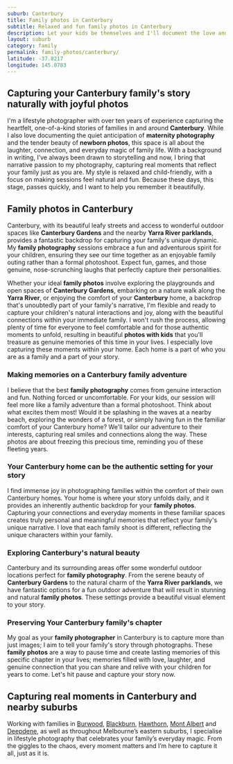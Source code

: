 ```yaml
---
suburb: Canterbury
title: Family photos in Canterbury
subtitle: Relaxed and fun family photos in Canterbury
description: Let your kids be themselves and I'll document the love and laughter that defines your Canterbury family, either at home or in Canterbury's lovely outdoor spaces.
layout: suburb
category: family
permalink: family-photos/canterbury/
latitude: -37.8217
longitude: 145.0783
---
```


## Capturing your Canterbury family's story naturally with joyful photos

I'm a lifestyle photographer with over ten years of experience capturing the heartfelt, one-of-a-kind stories of families in and around **Canterbury**. While I also love documenting the quiet anticipation of **maternity photography** and the tender beauty of **newborn photos**, this space is all about the laughter, connection, and everyday magic of family life. With a background in writing, I’ve always been drawn to storytelling and now, I bring that narrative passion to my photography, capturing real moments that reflect your family just as you are. My style is relaxed and child-friendly, with a focus on making sessions feel natural and fun. Because these days, this stage, passes quickly, and I want to help you remember it beautifully.

## Family photos in Canterbury

Canterbury, with its beautiful leafy streets and access to wonderful outdoor spaces like **Canterbury Gardens** and the nearby **Yarra River parklands**, provides a fantastic backdrop for capturing your family's unique dynamic. My **family photography** sessions embrace a fun and adventurous spirit for your children, ensuring they see our time together as an enjoyable family outing rather than a formal photoshoot. Expect fun, games, and those genuine, nose-scrunching laughs that perfectly capture their personalities.

Whether your ideal **family photos** involve exploring the playgrounds and open spaces of **Canterbury Gardens**, embarking on a nature walk along the **Yarra River**, or enjoying the comfort of your **Canterbury** home, a backdrop that's unoubtedly part of your family's narrative, I'm flexible and ready to capture your children's natural interactions and joy, along with the beautiful connections within your immediate family. I won't rush the process, allowing plenty of time for everyone to feel comfortable and for those authentic moments to unfold, resulting in beautiful **photos with kids** that you'll treasure as genuine memories of this time in your lives. I especially love capturing these moments within your home. Each home is a part of who you are as a family and a part of your story. 

### Making memories on a Canterbury family adventure

I believe that the best **family photography** comes from genuine interaction and fun. Nothing forced or uncomfortable. For your kids, our session will feel more like a family adventure than a formal photoshoot. Think about what excites them most! Would it be splashing in the waves at a nearby beach, exploring the wonders of a forest, or simply having fun in the familiar comfort of your Canterbury home? We'll tailor our adventure to their interests, capturing real smiles and connections along the way. These photos are about freezing this precious time, reminding you of these fleeting years.

### Your Canterbury home can be the authentic setting for your story

I find immense joy in photographing families within the comfort of their own Canterbury homes. Your home is where your story unfolds daily, and it provides an inherently authentic backdrop for your **family photos**. Capturing your connections and everyday moments in these familiar spaces creates truly personal and meaningful memories that reflect your family's unique narrative. I love that each family shoot is different, reflecting the unique characters within your family.

### Exploring Canterbury's natural beauty

Canterbury and its surrounding areas offer some wonderful outdoor locations perfect for **family photography**. From the serene beauty of **Canterbury Gardens** to the natural charm of the **Yarra River parklands**, we have fantastic options for a fun outdoor adventure that will result in stunning and natural **family photos**. These settings provide a beautiful visual element to your story.

### Preserving Your Canterbury family's chapter

My goal as your **family photographer** in Canterbury is to capture more than just images; I aim to tell your family's story through photographs. These **family photos** are a way to pause time and create lasting memories of this specific chapter in your lives; memories filled with love, laughter, and genuine connection that you can share and relive with your children for years to come. Let's hit pause and capture your story now.

## Capturing real moments in Canterbury and nearby suburbs

Working with families in [Burwood](/family-photos/burwood/), [Blackburn](/family-photos/blackburn/), [Hawthorn](/family-photos/hawthorn/), [Mont Albert](/family-photos/mont-albert/) and [Deepdene](/family-photos/deepdene/), as well as throughout Melbourne’s eastern suburbs, I specialise in lifestyle photography that celebrates your family’s everyday magic. From the giggles to the chaos, every moment matters and I’m here to capture it all, just as it is.